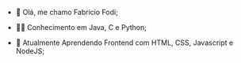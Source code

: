 - 👋 Olá, me chamo Fabricio Fodi;

- 👨‍💻 Conhecimento em Java, C e Python;
  
- 🌱 Atualmente Aprendendo Frontend com HTML, CSS, Javascript e NodeJS;


<!---
FabricioFodi/FabricioFodi is a ✨ special ✨ repository because its `README.md` (this file) appears on your GitHub profile.
You can click the Preview link to take a look at your changes.
--->
